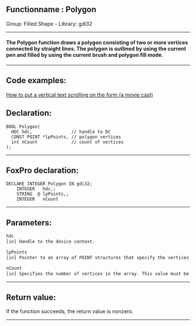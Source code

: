 <link rel="stylesheet" type="text/css" href="../../css/win32api.css">  
<link rel="stylesheet" href="https://cdnjs.cloudflare.com/ajax/libs/font-awesome/4.7.0/css/font-awesome.min.css">

## Functionname : Polygon
Group: Filled Shape - Library: gdi32    
***  


#### The Polygon function draws a polygon consisting of two or more vertices connected by straight lines. The polygon is outlined by using the current pen and filled by using the current brush and polygon fill mode.
***  


## Code examples:
[How to put a vertical text scrolling on the form (a movie cast)](../../samples/sample_354.md)  

## Declaration:
```foxpro  
BOOL Polygon(
  HDC hdc,               // handle to DC
  CONST POINT *lpPoints, // polygon vertices
  int nCount             // count of vertices
);  
```  
***  


## FoxPro declaration:
```foxpro  
DECLARE INTEGER Polygon IN gdi32;
	INTEGER   hdc,;
	STRING  @ lpPoints,;
	INTEGER   nCount  
```  
***  


## Parameters:
```txt  
hdc
[in] Handle to the device context.

lpPoints
[in] Pointer to an array of POINT structures that specify the vertices of the polygon, in logical coordinates.

nCount
[in] Specifies the number of vertices in the array. This value must be greater than or equal to 2.  
```  
***  


## Return value:
If the function succeeds, the return value is nonzero.  
***  

